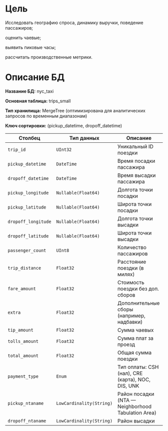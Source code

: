 # Цель

Исследовать географию спроса, динамику выручки, поведение пассажиров; 

оценить чаевые;

выявить пиковые часы;

рассчитать производственные метрики.

# Описание БД

**Название БД:** nyc_taxi

**Основная таблица:** trips_small

**Тип хранилища:** MergeTree (оптимизирована для аналитических запросов по временным диапазонам)

**Ключ сортировки:** (pickup_datetime, dropoff_datetime)


| Столбец | Тип данных | Описание |
| --- | --- | --- |
| `trip_id` | `UInt32` | Уникальный ID поездки |
| `pickup_datetime` | `DateTime` | Время посадки пассажира |
| `dropoff_datetime` | `DateTime` | Время высадки пассажира |
| `pickup_longitude` | `Nullable(Float64)` | Долгота точки посадки |
| `pickup_latitude` | `Nullable(Float64)` | Широта точки посадки |
| `dropoff_longitude` | `Nullable(Float64)` | Долгота точки высадки |
| `dropoff_latitude` | `Nullable(Float64)` | Широта точки высадки |
| `passenger_count` | `UInt8` | Количество пассажиров |
| `trip_distance` | `Float32` | Расстояние поездки (в милях) |
| `fare_amount` | `Float32` | Стоимость поездки без доп. сборов |
| `extra` | `Float32` | Дополнительные сборы (например, надбавки) |
| `tip_amount` | `Float32` | Сумма чаевых |
| `tolls_amount` | `Float32` | Сумма плат за проезд |
| `total_amount` | `Float32` | Общая сумма поездки |
| `payment_type` | `Enum` | Тип оплаты: CSH (нал), CRE (карта), NOC, DIS, UNK |
| `pickup_ntaname` | `LowCardinality(String)` | Район посадки (NTA — Neighborhood Tabulation Area) |
| `dropoff_ntaname` | `LowCardinality(String)` | Район высадки |
